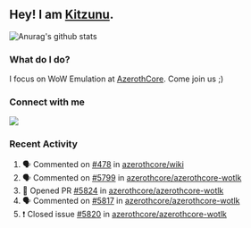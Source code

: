 ## Hey! I am [Kitzunu](https://Github.com/Kitzunu).

![Anurag's github stats](https://github-readme-stats.kitzunu.vercel.app/api?username=Kitzunu&show_icons=true)

### What do I do?

I focus on WoW Emulation at [AzerothCore](https://Github.com/AzerothCore). Come join us ;)

### Connect with me
[![](https://img.shields.io/badge/AzerothCore%20Discord-Connect%20with%20me!-green)](https://discord.com/invite/gkt4y2x)

### Recent Activity

<!--START_SECTION:activity-->
1. 🗣 Commented on [#478](https://github.com/azerothcore/wiki/issues/478) in [azerothcore/wiki](https://github.com/azerothcore/wiki)
2. 🗣 Commented on [#5799](https://github.com/azerothcore/azerothcore-wotlk/issues/5799) in [azerothcore/azerothcore-wotlk](https://github.com/azerothcore/azerothcore-wotlk)
3. 💪 Opened PR [#5824](https://github.com/azerothcore/azerothcore-wotlk/pull/5824) in [azerothcore/azerothcore-wotlk](https://github.com/azerothcore/azerothcore-wotlk)
4. 🗣 Commented on [#5817](https://github.com/azerothcore/azerothcore-wotlk/issues/5817) in [azerothcore/azerothcore-wotlk](https://github.com/azerothcore/azerothcore-wotlk)
5. ❗️ Closed issue [#5820](https://github.com/azerothcore/azerothcore-wotlk/issues/5820) in [azerothcore/azerothcore-wotlk](https://github.com/azerothcore/azerothcore-wotlk)
<!--END_SECTION:activity-->
